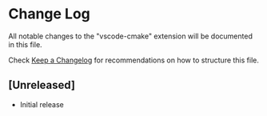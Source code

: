 # Change Log

All notable changes to the "vscode-cmake" extension will be documented in this file.

Check [Keep a Changelog](http://keepachangelog.com/) for recommendations on how to structure this file.

## [Unreleased]

- Initial release
